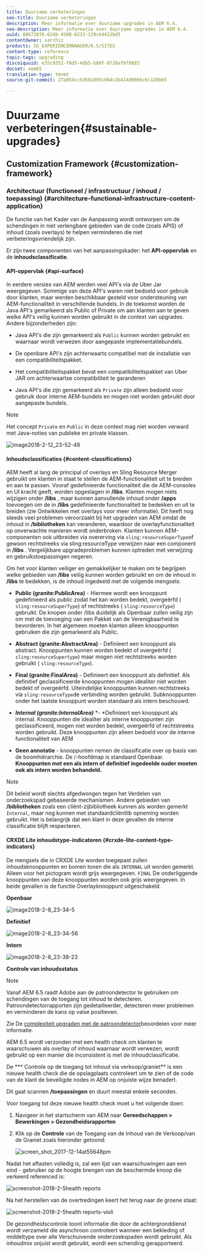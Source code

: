 ```yaml
---
title: Duurzame verbeteringen
seo-title: Duurzame verbeteringen
description: Meer informatie over duurzame upgrades in AEM 6.4.
seo-description: Meer informatie over duurzame upgrades in AEM 6.4.
uuid: 80673076-624b-4308-8233-129cb4422bd5
contentOwner: sarchiz
products: SG_EXPERIENCEMANAGER/6.5/SITES
content-type: reference
topic-tags: upgrading
discoiquuid: e35c9352-f0d5-4db5-b88f-0720af8f6883
docset: aem65
translation-type: tm+mt
source-git-commit: 27a054cc5d502d95c664c3b414d0066c6c120b65

---
```



# Duurzame verbeteringen{#sustainable-upgrades}

## Customization Framework {#customization-framework}

### Architectuur (functioneel / infrastructuur / inhoud / toepassing) {#architecture-functional-infrastructure-content-application}

De functie van het Kader van de Aanpassing wordt ontworpen om de schendingen in niet verlengbare gebieden van de code (zoals APIS) of inhoud (zoals overlays) te helpen verminderen die niet verbeteringsvriendelijk zijn.

Er zijn twee componenten van het aanpassingskader: het **API-oppervlak** en de **inhoudsclassificatie**.

#### API-oppervlak {#api-surface}

In eerdere versies van AEM werden veel API&#39;s via de Uber Jar weergegeven. Sommige van deze API&#39;s waren niet bedoeld voor gebruik door klanten, maar werden beschikbaar gesteld voor ondersteuning van AEM-functionaliteit in verschillende bundels. In de toekomst worden de Java API&#39;s gemarkeerd als Public of Private om aan klanten aan te geven welke API&#39;s veilig kunnen worden gebruikt in de context van upgrades. Andere bijzonderheden zijn:

* Java API&#39;s die zijn gemarkeerd als `Public` kunnen worden gebruikt en waarnaar wordt verwezen door aangepaste implementatiebundels.

* De openbare API&#39;s zijn achterwaarts compatibel met de installatie van een compatibiliteitspakket.
* Het compatibiliteitspakket bevat een compatibiliteitspakket van Uber JAR om achterwaartse compatibiliteit te garanderen
* Java API&#39;s die zijn gemarkeerd als `Private` zijn alleen bedoeld voor gebruik door interne AEM-bundels en mogen niet worden gebruikt door aangepaste bundels.

>[!NOTE]
>
>Het concept `Private` en `Public` in deze context mag niet worden verward met Java-noties van publieke en private klassen.

![image2018-2-12_23-52-48](assets/image2018-2-12_23-52-48.png)

#### Inhoudsclassificaties {#content-classifications}

AEM heeft al lang de principal of overlays en Sling Resource Merger gebruikt om klanten in staat te stellen de AEM-functionaliteit uit te breiden en aan te passen. Vooraf gedefinieerde functionaliteit die de AEM-consoles en UI kracht geeft, worden opgeslagen in **/libs**. Klanten mogen niets wijzigen onder **/libs** , maar kunnen aanvullende inhoud onder **/apps** toevoegen om de in **/libs** gedefinieerde functionaliteit te bedekken en uit te breiden (zie Ontwikkelen met overlays voor meer informatie). Dit heeft nog steeds veel problemen veroorzaakt bij het upgraden van AEM omdat de inhoud in **/bibliotheken** kan veranderen, waardoor de overlayfunctionaliteit op onverwachte manieren wordt onderbroken. Klanten kunnen AEM-componenten ook uitbreiden via overerving via `sling:resourceSuperType`of gewoon rechtstreeks via sling:resourceType verwijzen naar een component in **/libs** . Vergelijkbare upgradeproblemen kunnen optreden met verwijzing en gebruikstoepassingen negeren.

Om het voor klanten veiliger en gemakkelijker te maken om te begrijpen welke gebieden van **/libs** veilig kunnen worden gebruikt en om de inhoud in **/libs** te bedekken, is de inhoud ingedeeld met de volgende mengsels:

* **Public (granite:PublicArea)** - Hiermee wordt een knooppunt gedefinieerd als public zodat het kan worden bedekt, overgeërfd ( `sling:resourceSuperType`) of rechtstreeks ( `sling:resourceType`) gebruikt. De knopen onder /libs duidelijk als Openbaar zullen veilig zijn om met de toevoeging van een Pakket van de Verenigbaarheid te bevorderen. In het algemeen moeten klanten alleen knooppunten gebruiken die zijn gemarkeerd als Public.

* **Abstract (granite:AbstractArea)** - Definieert een knooppunt als abstract. Knooppunten kunnen worden bedekt of overgeërfd ( `sling:resourceSupertype`) maar mogen niet rechtstreeks worden gebruikt ( `sling:resourceType`).

* **Final (granite:FinalArea)** - Definieert een knooppunt als definitief. Als definitief geclassificeerde knooppunten mogen idealiter niet worden bedekt of overgeërfd. Uiteindelijke knooppunten kunnen rechtstreeks via `sling:resourceType`de verbinding worden gebruikt. Subknooppunten onder het laatste knooppunt worden standaard als intern beschouwd.

* ***Internal (granite:InternalArea)*** *- *Definieert een knooppunt als internal. Knooppunten die idealiter als interne knooppunten zijn geclassificeerd, mogen niet worden bedekt, overgeërfd of rechtstreeks worden gebruikt. Deze knooppunten zijn alleen bedoeld voor de interne functionaliteit van AEM

* **Geen annotatie** - knooppunten nemen de classificatie over op basis van de boomhiërarchie. De /-hoofdmap is standaard Openbaar. **Knooppunten met een als intern of definitief ingedeelde ouder moeten ook als intern worden behandeld.**

>[!NOTE]
>
>Dit beleid wordt slechts afgedwongen tegen het Verdelen van onderzoekspad gebaseerde mechanismen. Andere gebieden van **/bibliotheken** zoals een cliënt-zijbibliotheek kunnen als worden gemerkt `Internal`, maar nog kunnen met standaardcliëntlib opneming worden gebruikt. Het is belangrijk dat een klant in deze gevallen de interne classificatie blijft respecteren.

#### CRXDE Lite inhoudstype-indicatoren {#crxde-lite-content-type-indicators}

De mengsels die in CRXDE Lite worden toegepast zullen inhoudsknooppunten en bomen tonen die als `INTERNAL` uit worden gemerkt. Alleen voor het pictogram wordt grijs weergegeven. `FINAL` De onderliggende knooppunten van deze knooppunten worden ook grijs weergegeven. In beide gevallen is de functie Overlayknooppunt uitgeschakeld.

**Openbaar**

![image2018-2-8_23-34-5](assets/image2018-2-8_23-34-5.png)

**Definitief**

![image2018-2-8_23-34-56](assets/image2018-2-8_23-34-56.png)

**Intern**

![image2018-2-8_23-38-23](assets/image2018-2-8_23-38-23.png)

**Controle van inhoudsstatus**

>[!NOTE]
>
>Vanaf AEM 6.5 raadt Adobe aan de patroondetector te gebruiken om schendingen van de toegang tot inhoud te detecteren. Patroondetectorrapporten zijn gedetailleerder, detecteren meer problemen en verminderen de kans op valse positieven.
>
>Zie De [complexiteit upgraden met de patroondetector](/help/sites-deploying/pattern-detector.md)beoordelen voor meer informatie.

AEM 6.5 wordt verzonden met een health check om klanten te waarschuwen als overlay of inhoud waarnaar wordt verwezen, wordt gebruikt op een manier die inconsistent is met de inhoudclassificatie.

De *** Controle op de toegang tot inhoud via verkoop/graniet** is een nieuwe health check die de opslagplaats controleert om te zien of de code van de klant de beveiligde nodes in AEM op onjuiste wijze benadert.

Dit gaat scannen **/toepassingen** en duurt meestal enkele seconden.

Voor toegang tot deze nieuwe health check moet u het volgende doen:

1. Navigeer in het startscherm van AEM naar **Gereedschappen > Bewerkingen > Gezondheidsrapporten**
1. Klik op de **Controle** van de Toegang van de Inhoud van de Verkoop/van de Graniet zoals hieronder getoond:

   ![screen_shot_2017-12-14at55648pm](assets/screen_shot_2017-12-14at55648pm.png)

Nadat het aftasten volledig is, zal een lijst van waarschuwingen aan een eind - gebruiker op de hoogte brengen van de beschermde knoop die verkeerd referenced is:

![screenshot-2018-2-5health reports](assets/screenshot-2018-2-5healthreports.png)

Na het herstellen van de overtredingen keert het terug naar de groene staat:

![screenshot-2018-2-5health reports-violi](assets/screenshot-2018-2-5healthreports-violations.png)

De gezondheidscontrole toont informatie die door de achtergronddienst wordt verzameld die asynchroon controleert wanneer een bekleding of middeltype over alle Verschuivende onderzoekspaden wordt gebruikt. Als inhoudmix onjuist wordt gebruikt, wordt een schending gerapporteerd.
